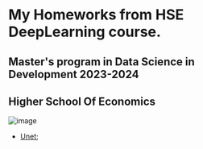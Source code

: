 # My Homeworks from HSE DeepLearning course.

## Master's program in Data Science in Development 2023-2024
## Higher School Of Economics

![image](https://github.com/JuliaLapova/HSE_DeepLearning_2024/assets/119416226/974874d0-2430-408f-9b8e-fcdf50efe7ff)



* [Unet](homework_03_Unet.ipynb);
